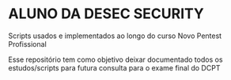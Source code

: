 # ALUNO DA DESEC SECURITY

Scripts usados e implementados ao longo do curso Novo Pentest Profissional

Esse repositório tem como objetivo deixar documentado todos os estudos/scripts para futura consulta para o exame final do DCPT
